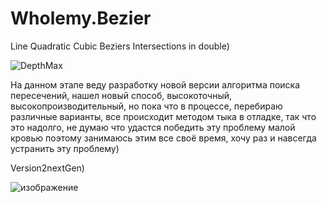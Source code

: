 # Wholemy.Bezier
Line Quadratic Cubic Beziers Intersections in double)

![DepthMax](https://user-images.githubusercontent.com/68204631/116735953-e93c6e00-a9f7-11eb-9f6e-2f4f9c9b3d55.png)

На данном этапе веду разработку новой версии алгоритма поиска пересечений, нашел новый способ, высокоточный, высокопроизводительный, но пока что в процессе, перебираю различные варианты, все происходит методом тыка в отладке, так что это надолго, не думаю что удастся победить эту проблему малой кровью поэтому занимаюсь этим все своё время, хочу раз и навсегда устранить эту проблему)

Version2nextGen)

![изображение](https://user-images.githubusercontent.com/68204631/150959162-91b5b3bb-9533-449a-b87a-526867c746c0.png)
